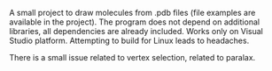 A small project to draw molecules from .pdb files (file examples are available in the project).
The program does not depend on additional libraries, all dependencies are already included.
Works only on Visual Studio platform. Attempting to build for Linux leads to headaches.

There is a small issue related to vertex selection, related to paralax.
